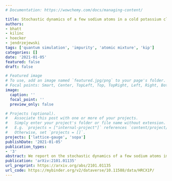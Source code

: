 ```yaml
---
# Documentation: https://wowchemy.com/docs/managing-content/

title: Stochastic dynamics of a few sodium atoms in a cold potassium cloud
authors:
- bhatt
- kilinc
- hoecker
- jendrzejewski
tags: ['quantum simulation', 'impurity', 'atomic mixture', 'kip']
categories: []
date: '2021-01-05'
featured: false
draft: false

# Featured image
# To use, add an image named `featured.jpg/png` to your page's folder.
# Focal points: Smart, Center, TopLeft, Top, TopRight, Left, Right, BottomLeft, Bottom, BottomRight.
image:
  caption: ''
  focal_point: ''
  preview_only: false

# Projects (optional).
#   Associate this post with one or more of your projects.
#   Simply enter your project's folder or file name without extension.
#   E.g. `projects = ["internal-project"]` references `content/project/deep-learning/index.md`.
#   Otherwise, set `projects = []`.
projects: ['lattice-gauge', 'sopa']
publishDate: '2021-01-05'
publication_types:
- '3'
abstract: We report on the stochastic dynamics of a few sodium atoms immersed in a cold potassium cloud. The studies are realized in a dual-species magneto-optical trap by continuously monitoring the emitted fluorescence of the two atomic species. We investigate the time evolution of sodium and potassium atoms in a unified statistical language and study the detection limits. We resolve the sodium atom dynamics accurately, which provides a fit free analysis. This work paves the path towards precise statistical studies of the dynamical properties of few atoms immersed in complex quantum environments.
publication: 'arXiv:2101.01135'
url_preprint: https://arxiv.org/abs/2101.01135
url_code: https://mybinder.org/v2/dataverse/10.11588/data/HRCX1P/
---
```


